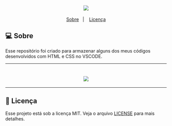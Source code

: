 <h1 align="center">
    <img src="https://www.rhbinformatica.com.br/arquivos/2017/10/logo-html-css-322x322.png" />
</h1>
 
<p align="center">
  <a href="#-sobre">Sobre</a>&nbsp;&nbsp;&nbsp;|&nbsp;&nbsp;&nbsp;
  <a href="#memo-licença">Licença</a>
</p>

## 💻 Sobre

Esse repositório foi criado para armazenar alguns dos meus códigos desenvolvidos com HTML e CSS no VSCODE.

-----------

<h1 align="center">
    <img src="https://www.isbrasil.info/blog/_images/blog/destaques/2018/05/28/html-x-css-afinal-quais-sao-as-diferencas_1b35feb55a5e269746bc6bc148337033.jpg" />
</h1>

----------

## :memo: Licença

Esse projeto está sob a licença MIT. Veja o arquivo [LICENSE](LICENSE.md) para mais detalhes.
